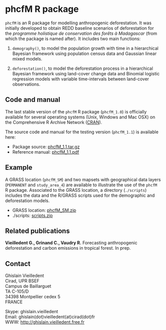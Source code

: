 phcfM R package
===============

`phcfM` is an R package for modelling anthropogenic deforestation. It
was initially developed to obtain REDD baseline scenarios of
deforestation for the *programme holistique de conservation des forêts
à Madagascar* (from which the package is named after). It includes
two main functions:

1. `demography()`, to model the population growth with time in a
hierarchical Bayesian framework using population census data and
Gaussian linear mixed models.

2. `deforestation()`, to model the deforestation process in a
hierarchical Bayesian framework using land-cover change data and
Binomial logistic regression models with variable time-intervals
between land-cover observations.

Code and manual
---------------

The last stable version of the `phcfM` R package (`phcfM_1.0`) is
officially available for several operating systems (Unix, Windows and
Mac OSX) on the Comprehensive R Archive Network ([CRAN](http://cran.r-project.org/web/packages/phcfM/index.html)).

The source code and manual for the testing version (`phcfM_1.1`) is available here:
* Package source: [phcfM_1.1.tar.gz](http://sourceforge.net/projects/phcfm/files/phcfM_1.1.tar.gz/download)
* Reference manual: [phcfM_1.1.pdf](http://sourceforge.net/projects/phcfm/files/phcfM_1.1.pdf/download)

Example
-------

A GRASS location (`phcfM_SM`) and two mapsets with geographical data
layers (`PERMANENT` and `study_area_4`) are available to illustrate the
use of the `phcfM` R package. Associated to the GRASS location, a
directory (`./scripts`) includes the data and the R/GRASS scripts used
for the demographic and deforestation models.

* GRASS location: [phcfM_SM.zip](http://sourceforge.net/projects/phcfm/files/phcfM_SM.zip/download)
* ./scripts: [scripts.zip](http://sourceforge.net/projects/phcfm/files/scripts.zip/download)

Related publications
--------------------

**Vieilledent G., Grinand C., Vaudry R.** Forecasting anthropogenic deforestation and carbon emissions in tropical forest. In prep.

Contact
-------

Ghislain Vieilledent	
Cirad, UPR BSEF		
Campus de Baillarguet	
TA C-105/D		
34398 Montpellier cedex 5	
FRANCE

Skype: ghislain.vieilledent   
Email: ghislain(dot)vieilledent(at)cirad(dot)fr   
WWW: <http://ghislain.vieilledent.free.fr>


